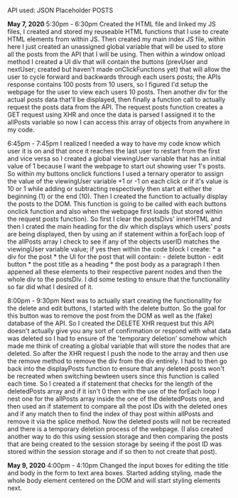 API used: JSON Placeholder POSTS

<b>May 7, 2020</b>
5:30pm - 6:30pm
Created the HTML file and linked my JS files, I created and stored my reuseable HTML functions that I use to create HTML elements from within JS. Then created my main index JS file, within here I just created an unassigned global variable that will be used to store all the posts from the API that I will be using. Then within a window onload method I created a UI div that will contain the buttons (prevUser and nextUser; created but haven't made onClickFunctions yet) that will allow the user to cycle forward and backwards through each users posts; the APIs response contains 100 posts from 10 users, so I figured I'd setup the webpage for the user to view each users 10 posts. Then another div for the actual posts data that'll be displayed, then finally a function call to actually request the posts data from the API.
The request posts function creates a GET request using XHR and once the data is parsed I assigned it to the allPosts variable so now I can access this array of objects from anywhere in my code.

6:45pm - 7:45pm
I realized I needed a way to have my code know which user it is on and that once it reaches the last user to restart from the first and vice versa so I created a global viewingUser variable that has an initial value of 1 because I want the webpage to start out showing user 1's posts. So within my buttons onclick functions I used a ternary operator to assign the value of the viewingUser variable +1 or -1 on each click or if it's value is 10 or 1 while adding or subtracting respectively then start at either the beginning (1) or the end (10).
Then I created the function to actually display the posts to the DOM. This function is going to be called with each buttons onclick function and also when the webpage first loads (but stored within the request posts function). So first I clear the postsDivs' innerHTML and then I crated the main heading for the div which displays which users' posts are being displayed, then by using an if statement within a forEach loop of the allPosts array I check to see if any of the objects userID matches the viewingUser variable value; if yes then within the code block I create:
    * a div for the post
    * the UI for the post that will contain:
        - delete button
        - edit button
    * the post title as a heading
    * the post body as a paragraph
I then appened all these elements to their respective parent nodes and then the whole div to the postsDiv.
I did some testing to ensure that the functionallity so far did what I desired of it.

8:00pm - 9:30pm
Next was to actually start creating the functionallity for the delete and edit buttons, I started with the delete button. So the goal for this button was to remove the post from the DOM as well as the (fake) database of the API. So I created the DELETE XHR request but this API doesn't actually give you any sort of confirmation or respond with what data was deleted so I had to ensure of the 'temporary deletion' somehow which made me think of creating a global variable that will store the nodes that are deleted. So after the XHR request I push the node to the array and then use the remove method to remove the div from the div entirely. I had to then go back into the displayPosts function to ensure that any deleted posts won't be recreated when switching bewteen users since this function is called each time. So I created a if statement that checks for the length of the deletedPosts array and if it isn't 0 then with the use of the forEach loop I nest one for the allPosts array inside the one of the deletedPosts one, and then used an if statement to compare all the post IDs with the deleted ones and if any match then to find the index of thay post within allPosts and remove it via the splice method. Now the deleted posts will not be recreated and there is a temporary deletion process of the webpage. (I also created another way to do this using session storage and then comparing the posts that are being created to the session storage by seeing if the post ID was stored within the session storage and if so then to not create that post).

<b>May 9, 2020</b>
4:00pm - 4:10pm
Changed the input boxes for editing the title and body in the form to text area boxes. Started adding styling, made the whole body element centered on the DOM and will start styling elements next.